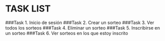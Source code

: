 # TASK LIST 

###Task 1. Inicio de sesión
###Task 2. Crear un sorteo
###Task 3. Ver todos los sorteos
###Task 4. Eliminar un sorteo
###Task 5. Inscribirse en un sorteo
###Task 6. Ver sorteos en los que estoy inscrito
